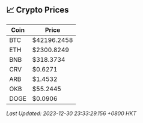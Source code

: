 ## 📈 Crypto Prices

| Coin | Price |
| ---- | ----- |
| BTC | $42196.2458 |
| ETH | $2300.8249 |
| BNB | $318.3734 |
| CRV | $0.6271 |
| ARB | $1.4532 |
| OKB | $55.2445 |
| DOGE | $0.0906 |

_Last Updated: 2023-12-30 23:33:29.156 +0800 HKT_